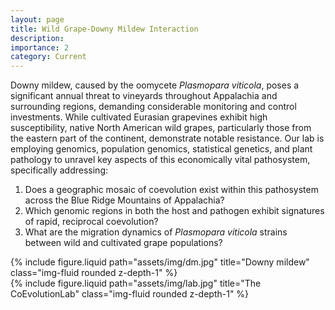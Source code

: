 ```yaml
---
layout: page
title: Wild Grape-Downy Mildew Interaction
description: 
importance: 2
category: Current
---
```


Downy mildew, caused by the oomycete <em>Plasmopara viticola</em>, poses a significant annual threat to vineyards throughout Appalachia and surrounding regions, demanding considerable monitoring and control investments. While cultivated Eurasian grapevines exhibit high susceptibility, native North American wild grapes, particularly those from the eastern part of the continent, demonstrate notable resistance. Our lab is employing genomics, population genomics, statistical genetics, and plant pathology to unravel key aspects of this economically vital pathosystem, specifically addressing:

1. Does a geographic mosaic of coevolution exist within this pathosystem across the Blue Ridge Mountains of Appalachia?
2. Which genomic regions in both the host and pathogen exhibit signatures of rapid, reciprocal coevolution?
3. What are the migration dynamics of <em>Plasmopara viticola</em> strains between wild and cultivated grape populations?

<div class="row justify-content-sm-center">
  <div class="col-sm-4 mt-3 mt-md-0">
    {% include figure.liquid path="assets/img/dm.jpg" title="Downy mildew" class="img-fluid rounded z-depth-1" %}
  </div>
  <div class="col-sm-4 mt-3 mt-md-0">
    {% include figure.liquid path="assets/img/lab.jpg" title="The CoEvolutionLab" class="img-fluid rounded z-depth-1" %}
  </div>
</div>




